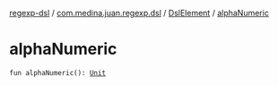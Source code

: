 [regexp-dsl](../../index.md) / [com.medina.juan.regexp.dsl](../index.md) / [DslElement](index.md) / [alphaNumeric](./alpha-numeric.md)

# alphaNumeric

`fun alphaNumeric(): `[`Unit`](https://kotlinlang.org/api/latest/jvm/stdlib/kotlin/-unit/index.html)